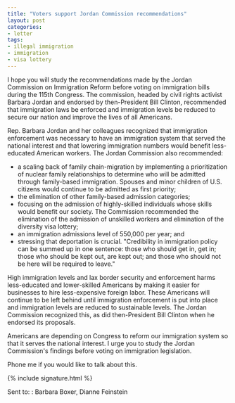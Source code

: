 ```yaml
---
title: "Voters support Jordan Commission recommendations"
layout: post
categories:
- letter
tags:
- illegal immigration
- immigration
- visa lottery
---
```


I hope you will study the recommendations made by the Jordan Commission on Immigration Reform before voting on immigration bills during the 115th Congress. The commission, headed by civil rights activist Barbara Jordan and endorsed by then-President Bill Clinton, recommended that immigration laws be enforced and immigration levels be reduced to secure our nation and improve the lives of all Americans.

Rep. Barbara Jordan and her colleagues recognized that immigration enforcement was necessary to have an immigration system that served the national interest and that lowering immigration numbers would benefit less-educated American workers. The Jordan Commission also recommended:

- a scaling back of family chain-migration by implementing a prioritization of nuclear family relationships to determine who will be admitted through family-based immigration. Spouses and minor children of U.S. citizens would continue to be admitted as first priority;
- the elimination of other family-based admission categories;
- focusing on the admission of highly-skilled individuals whose skills would benefit our society. The Commission recommended the elimination of the admission of unskilled workers and elimination of the diversity visa lottery;
- an immigration admissions level of 550,000 per year; and
- stressing that deportation is crucial. "Credibility in immigration policy can be summed up in one sentence: those who should get in, get in; those who should be kept out, are kept out; and those who should not be here will be required to leave."

High immigration levels and lax border security and enforcement harms less-educated and lower-skilled Americans by making it easier for businesses to hire less-expensive foreign labor. These Americans will continue to be left behind until immigration enforcement is put into place and immigration levels are reduced to sustainable levels. The Jordan Commission recognized this, as did then-President Bill Clinton when he endorsed its proposals.

Americans are depending on Congress to reform our immigration system so that it serves the national interest. I urge you to study the Jordan Commission's findings before voting on immigration legislation.

Phone me if you would like to talk about this.

{% include signature.html %}

Sent to:
: Barbara Boxer, Dianne Feinstein
